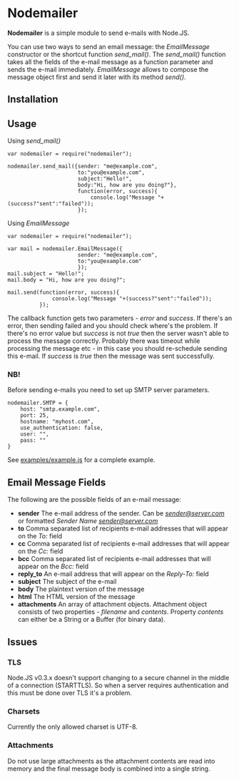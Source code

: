 Nodemailer
==========

**Nodemailer** is a simple module to send e-mails with Node.JS. 

You can use two ways to send an email message: the *EmailMessage* constructor or the shortcut function *send_mail()*. 
The *send_mail()* function takes all the fields of the e-mail message as a function parameter and sends the e-mail immediately. 
*EmailMessage* allows to compose the message object first and send it later with its method *send()*.

Installation
------------

Usage
-----

Using *send_mail()*

    var nodemailer = require("nodemailer");
    
    nodemailer.send_mail({sender: "me@example.com", 
                          to:"you@example.com",
                          subject:"Hello!",
                          body:"Hi, how are you doing?"},
                          function(error, success){
                              console.log("Message "+(success?"sent":"failed"));
                          });
                          
Using *EmailMessage*

    var nodemailer = require("nodemailer");
    
    var mail = nodemailer.EmailMessage({
                          sender: "me@example.com", 
                          to:"you@example.com"
                          });
    mail.subject = "Hello!";
    mail.body = "Hi, how are you doing?";
    
    mail.send(function(error, success){
                  console.log("Message "+(success?"sent":"failed"));
              });

The callback function gets two parameters - *error* and *success*. If there's an error, then sending failed and you should check where's the problem.
If there's no error value but *success* is not *true* then the server wasn't able to process the message correctly. Probably there was timeout while processing
the message etc - in this case you should re-schedule sending this e-mail. If *success* is *true* then the message was sent successfully. 

### NB!

Before sending e-mails you need to set up SMTP server parameters.

    nodemailer.SMTP = {
        host: "smtp.example.com",
        port: 25,
        hostname: "myhost.com",
        use_authentication: false,
        user: "",
        pass: ""
    }

See [examples/example.js](/andris9/Nodemailer/blob/master/examples/example.js) for a complete example.

Email Message Fields
--------------------

The following are the possible fields of an e-mail message:

  - **sender** The e-mail address of the sender. Can be *sender@server.com* or formatted *Sender Name <sender@server.com>*
  - **to** Comma separated list of recipients e-mail addresses that will appear on the *To:* field
  - **cc** Comma separated list of recipients e-mail addresses that will appear on the *Cc:* field
  - **bcc** Comma separated list of recipients e-mail addresses that will appear on the *Bcc:* field
  - **reply_to** An e-mail address that will appear on the *Reply-To:* field
  - **subject** The subject of the e-mail
  - **body** The plaintext version of the message
  - **html** The HTML version of the message
  - **attachments** An array of attachment objects. Attachment object consists of two properties - *filename* and *contents*. Property *contents* can either be a String or a Buffer (for binary data).
  
Issues
------

### TLS

Node.JS v0.3.x doesn't support changing to a secure channel in the middle of a connection (STARTTLS). So when a server requires authentication and this must be done over TLS it's a problem.

### Charsets

Currently the only allowed charset is UTF-8.

### Attachments

Do not use large attachments as the attachment contents are read into memory and the final message body is combined into a single string.